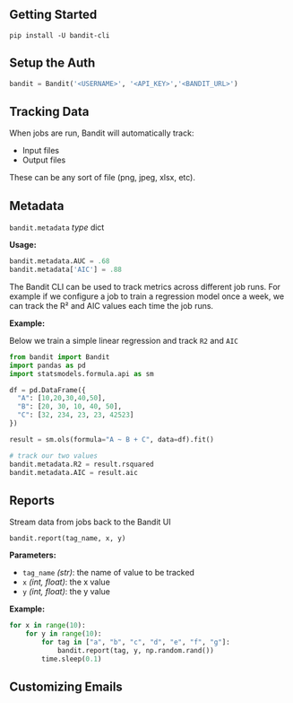 ## Getting Started

`pip install -U bandit-cli`

## Setup the Auth

```python
bandit = Bandit('<USERNAME>', '<API_KEY>','<BANDIT_URL>')
```
## Tracking Data

When jobs are run, Bandit will automatically track:
- Input files
- Output files

These can be any sort of file (png, jpeg, xlsx, etc).

## Metadata

`bandit.metadata` _type_ dict

__Usage:__

```python
bandit.metadata.AUC = .68
bandit.metadata['AIC'] = .88
```

The Bandit CLI can be used to track metrics across different job runs.  For example
if we configure a job to train a regression model once a week, we can track the R²
and AIC values each time the job runs.

__Example:__

Below we train a simple linear regression and track `R2` and `AIC`

```python
from bandit import Bandit
import pandas as pd
import statsmodels.formula.api as sm

df = pd.DataFrame({
  "A": [10,20,30,40,50],
  "B": [20, 30, 10, 40, 50],
  "C": [32, 234, 23, 23, 42523]
})

result = sm.ols(formula="A ~ B + C", data=df).fit()

# track our two values
bandit.metadata.R2 = result.rsquared
bandit.metadata.AIC = result.aic
```
## Reports

Stream data from jobs back to the Bandit UI

`bandit.report(tag_name, x, y)`

__Parameters:__
- `tag_name` _(str)_: the name of value to be tracked
- `x` _(int, float)_: the x value
- `y` _(int, float)_: the y value

__Example:__

```python
for x in range(10):
    for y in range(10):
        for tag in ["a", "b", "c", "d", "e", "f", "g"]:
            bandit.report(tag, y, np.random.rand())
        time.sleep(0.1)
```

## Customizing Emails
